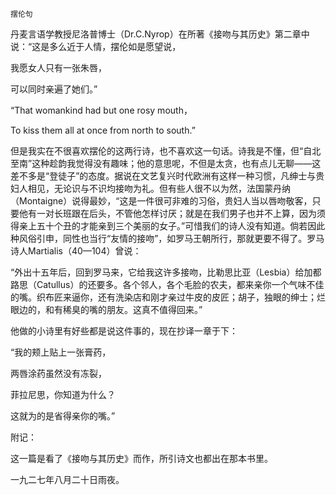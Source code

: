     摆伦句 

   丹麦言语学教授尼洛普博士（Dr.C.Nyrop）在所著《接吻与其历史》第二章中说：“这是多么近于人情，摆伦如是愿望说，

   我愿女人只有一张朱唇，

   可以同时亲遍了她们。”

   “That womankind had but one rosy mouth，

   To kiss them all at once from north to south.”

   但是我实在不很喜欢摆伦的这两行诗，也不喜欢这一句话。诗我是不懂，但“自北至南”这种趁韵我觉得没有趣味；他的意思呢，不但是太贪，也有点儿无聊——这差不多是“登徒子”的态度。据说在文艺复兴时代欧洲有这样一种习惯，凡绅士与贵妇人相见，无论识与不识均接吻为礼。但有些人很不以为然，法国蒙丹纳（Montaigne）说得最妙，“这是一件很可非难的习俗，贵妇人当以唇吻敬客，只要他有一对长班跟在后头，不管他怎样讨厌；就是在我们男子也并不上算，因为须得亲上五十个丑的才能亲到三个美丽的女子。”可惜我们的诗人没有知道。倘若因此种风俗引申，同性也当行“友情的接吻”，如罗马王朝所行，那就更要不得了。罗马诗人Martialis（40—104）曾说：

   “外出十五年后，回到罗马来，它给我这许多接吻，比勒思比亚（Lesbia）给加都路思（Catullus）的还要多。各个邻人，各个毛脸的农夫，都来亲你一个气味不佳的嘴。织布匠来逼你，还有洗染店和刚才亲过牛皮的皮匠；胡子，独眼的绅士；烂眼边的，和有稀臭的嘴的朋友。这真不值得回来。”

   他做的小诗里有好些都是说这件事的，现在抄译一章于下：

   “我的颊上贴上一张膏药，

   两唇涂药虽然没有冻裂，

   菲拉尼思，你知道为什么？

   这就为的是省得亲你的嘴。”

   附记：

   这一篇是看了《接吻与其历史》而作，所引诗文也都出在那本书里。

   一九二七年八月二十日雨夜。

